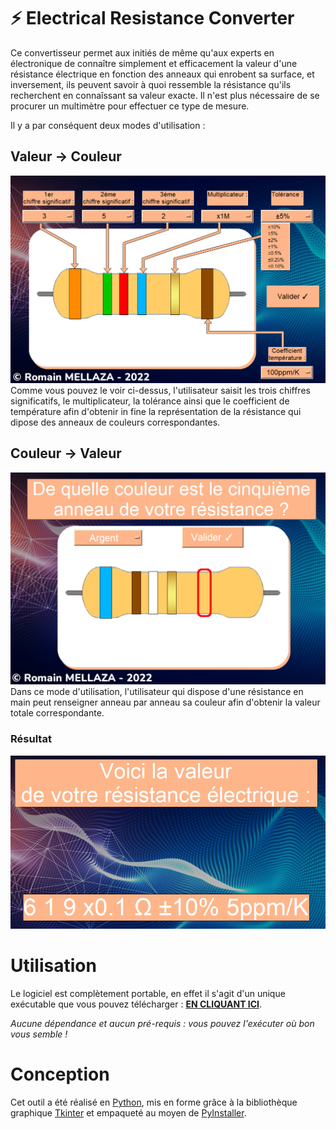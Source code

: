 # ⚡ Electrical Resistance Converter
 
Ce convertisseur permet aux initiés de même qu'aux experts en électronique de connaître simplement et efficacement la valeur d'une résistance électrique en fonction des anneaux qui enrobent sa surface, et inversement, ils peuvent savoir à quoi ressemble la résistance qu'ils recherchent en connaîssant sa valeur exacte. Il n'est plus nécessaire de se procurer un multimètre pour effectuer ce type de mesure.

Il y a par conséquent deux modes d'utilisation :
## Valeur → Couleur 
![](https://github.com/4strium/Electrical-Resistance-Converter/blob/main/pres/mode1.png?raw=true)
Comme vous pouvez le voir ci-dessus, l'utilisateur saisit les trois chiffres significatifs, le multiplicateur, la tolérance ainsi que le coefficient de température afin d'obtenir in fine la représentation de la résistance qui dipose des anneaux de couleurs correspondantes.

## Couleur → Valeur
![](https://github.com/4strium/Electrical-Resistance-Converter/blob/main/pres/mode2.png?raw=true)
Dans ce mode d'utilisation, l'utilisateur qui dispose d'une résistance en main peut renseigner anneau par anneau sa couleur afin d'obtenir la valeur totale correspondante.

### Résultat 
![](https://github.com/4strium/Electrical-Resistance-Converter/blob/main/pres/mode2_bis.png?raw=true)

# Utilisation
Le logiciel est complètement portable, en effet il s'agit d'un unique exécutable que vous pouvez télécharger : [**EN CLIQUANT ICI**](). 

*Aucune dépendance et aucun pré-requis : vous pouvez l'exécuter où bon vous semble !*

# Conception
Cet outil a été réalisé en [Python](https://www.python.org/), mis en forme grâce à la bibliothèque graphique [Tkinter](https://fr.wikipedia.org/wiki/Tkinter) et empaqueté au moyen de [PyInstaller](https://pyinstaller.org/en/stable/).